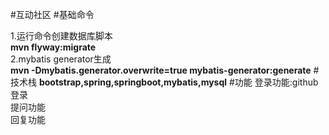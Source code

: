 #互动社区
#基础命令

1.运行命令创建数据库脚本  
__mvn flyway:migrate__  
2.mybatis generator生成  
__mvn -Dmybatis.generator.overwrite=true mybatis-generator:generate__
#技术栈
__bootstrap,spring,springboot,mybatis,mysql__
#功能
登录功能:github登录  
提问功能  
回复功能  



